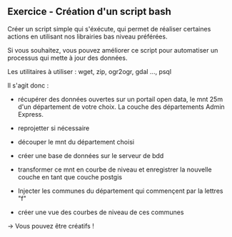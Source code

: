 ## Exercice - Création d'un script bash

Créer un script simple qui s'éxécute, qui permet de réaliser certaines actions en utilisant nos librairies bas niveau préférées.

Si vous souhaitez, vous pouvez améliorer ce script pour automatiser un processus qui mette à jour des données.

Les utilitaires à utiliser : wget, zip, ogr2ogr, gdal ..., psql

Il s'agit donc : 

- récupérer des données ouvertes sur un portail open data, le mnt 25m d'un département de votre choix. 
La couche des départements Admin  Express.

- reprojetter si nécessaire

- découper le mnt du département choisi

- créer une base de données sur le serveur de bdd

- transformer ce mnt en courbe de niveau et enregistrer la nouvelle couche en tant que couche postgis

- Injecter les communes du département qui commençent par la lettres "f"

- créer une vue des courbes de niveau de ces communes 

-> Vous pouvez être créatifs !



